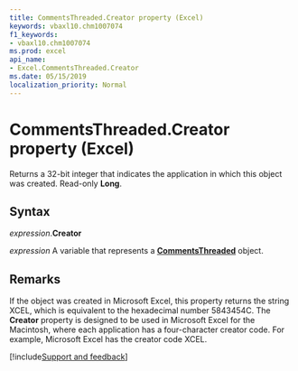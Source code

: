 ```yaml
---
title: CommentsThreaded.Creator property (Excel)
keywords: vbaxl10.chm1007074
f1_keywords:
- vbaxl10.chm1007074
ms.prod: excel
api_name:
- Excel.CommentsThreaded.Creator
ms.date: 05/15/2019
localization_priority: Normal
---
```



# CommentsThreaded.Creator property (Excel)

Returns a 32-bit integer that indicates the application in which this object was created. Read-only **Long**.


## Syntax

_expression_.**Creator**

_expression_ A variable that represents a **[CommentsThreaded](Excel.CommentsThreaded.md)** object.


## Remarks

If the object was created in Microsoft Excel, this property returns the string XCEL, which is equivalent to the hexadecimal number 5843454C. The **Creator** property is designed to be used in Microsoft Excel for the Macintosh, where each application has a four-character creator code. For example, Microsoft Excel has the creator code XCEL.




[!include[Support and feedback](~/includes/feedback-boilerplate.md)]